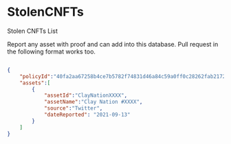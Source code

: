 # StolenCNFTs
Stolen CNFTs List

Report any asset with proof and can add into this database. Pull request in the following format works too.

```JSON

{
    "policyId":"40fa2aa67258b4ce7b5782f74831d46a84c59a0ff0c28262fab21728",
    "assets":[
        {
            "assetId":"ClayNationXXXX",
            "assetName":"Clay Nation #XXXX",
            "source":"Twitter",
            "dateReported": "2021-09-13"
        }
    ]
}

```
